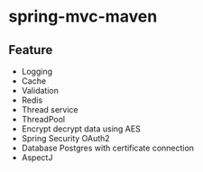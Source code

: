 # spring-mvc-maven

## Feature
- Logging
- Cache
- Validation
- Redis
- Thread service
- ThreadPool
- Encrypt decrypt data using AES
- Spring Security OAuth2
- Database Postgres with certificate connection
- AspectJ
